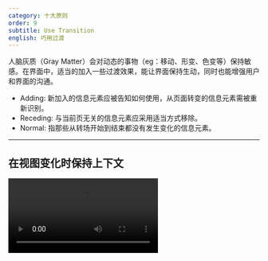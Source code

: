 ```yaml
---
category: 十大原则
order: 9
subtitle: Use Transition
english: 巧用过渡
---
```


人脑灰质（Gray Matter）会对动态的事物（eg：移动、形变、色变等）保持敏感。在界面中，适当的加入一些过渡效果，能让界面保持生动，同时也能增强用户和界面的沟通。

- Adding: 新加入的信息元素应被告知如何使用，从页面转变的信息元素需被重新识别。
- Receding: 与当前页无关的信息元素应采用适当方式移除。
- Normal: 指那些从转场开始到结束都没有发生变化的信息元素。

---

## 在视图变化时保持上下文

<video class="transition-video-player" alt="滑入与滑出示例" src="https://os.alipayobjects.com/rmsportal/EejaUGsyExkXyXr.mp4" />

滑入与滑出：可以有效构建虚拟空间。

<br>

<video class="transition-video-player" alt="传送带示例" src="https://os.alipayobjects.com/rmsportal/GIutPgZMTyfFfrH.mp4" />

传送带：可极大地扩展虚拟空间。

<br>

<video class="transition-video-player" alt="折叠窗口示例" src="https://os.alipayobjects.com/rmsportal/ERKhqHlcHiCDSQu.mp4" />

折叠窗口：在视图切换时，有助于保持上下文，同时也能拓展虚拟空间。

<br>

<p><span class="waiting">视图定位 (敬请期待)</span></p>

<br>

---

## 解释刚刚发生了什么

<video class="transition-video-player" alt="对象增加示例" description="新增一条对象时，该行『高亮』告知用户这是新增项；几秒后『高亮』消失，以免过度干扰用户。" src="https://os.alipayobjects.com/rmsportal/FqkQMyFqNqielOw.mp4" />

对象增加：在列表/表格中，新增了一个对象。

<br>

<video class="transition-video-player" alt="对象删除示例" src="https://os.alipayobjects.com/rmsportal/pnNkNIMoowmGUQy.mp4" />

对象删除：在列表/表格中，删除了一个对象。

<br>

<video class="transition-video-player" alt="对象更改示例" description="状态一：用户更改了『详情』中的值；<br>状态二：用户点击『保存』后，详情所在的网格出现『黄底』，表明该对象发生了更改；<br>状态三：底色持续几秒后，恢复正常。" src="https://os.alipayobjects.com/rmsportal/XrUIWmsmOlEnZGc.mp4" />

对象更改：在列表/表格中，更改了一个对象。

<br>

<video class="transition-video-player" alt="对象呼出示例" src="https://os.alipayobjects.com/rmsportal/gSNilqbiXOufDXF.mp4" />

对象呼出：点击页面中元素，呼出一个新对象。

---

## 改善感知性能

当无法有效提升『实际性能』时，可以考虑适当转移用户的注意力，来缩短某项操作的感知时间，改善感知性能。

<br>

<p><span class="waiting">图片（敬请期待）</span></p>

---

## 自然运动

参加 [Ant Motion 动画语言](http://motion.ant.design/#/language/)。
